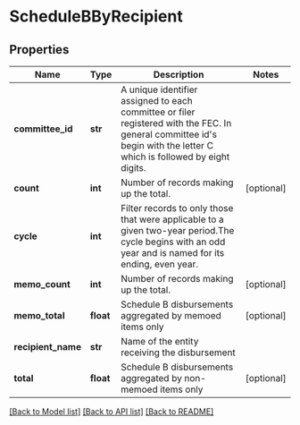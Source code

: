 # ScheduleBByRecipient

## Properties
Name | Type | Description | Notes
------------ | ------------- | ------------- | -------------
**committee_id** | **str** |  A unique identifier assigned to each committee or filer registered with the FEC. In general committee id&#39;s begin with the letter C which is followed by eight digits.  |
**count** | **int** |  Number of records making up the total.  | [optional]
**cycle** | **int** |  Filter records to only those that were applicable to a given two-year period.The cycle begins with an odd year and is named for its ending, even year.  |
**memo_count** | **int** |  Number of records making up the total.  | [optional]
**memo_total** | **float** |  Schedule B disbursements aggregated by memoed items only  | [optional]
**recipient_name** | **str** | Name of the entity receiving the disbursement |
**total** | **float** |  Schedule B disbursements aggregated by non-memoed items only  | [optional]

[[Back to Model list]](../README.md#documentation-for-models) [[Back to API list]](../README.md#documentation-for-api-endpoints) [[Back to README]](../README.md)
